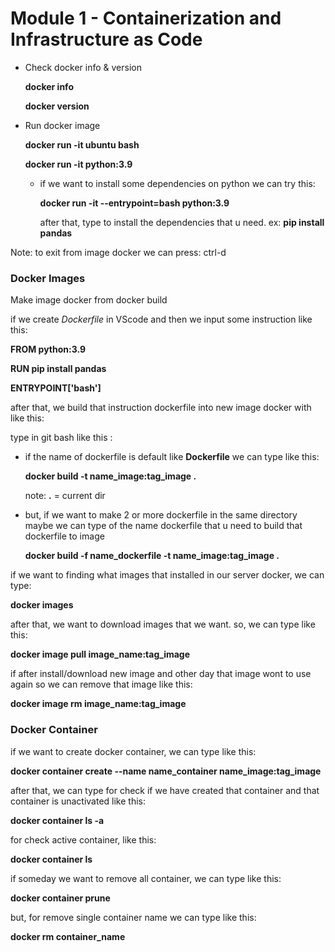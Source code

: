# Module 1 - Containerization and Infrastructure as Code
- Check docker info & version
  
  **docker info**
  
  **docker version**

- Run docker image
  
  **docker run -it ubuntu bash**
  
  **docker run -it python:3.9**
  
  - if we want to install some dependencies on python we can try this:
  
    **docker run -it --entrypoint=bash python:3.9**
    
    after that, type to install the dependencies that u need.
    ex: **pip install pandas**

Note: to exit from image docker we can press: ctrl-d

### Docker Images

Make image docker from docker build
  
  if we create *Dockerfile* in VScode and then we input some instruction like this:
  
  **FROM python:3.9**

  **RUN pip install pandas**

  **ENTRYPOINT['bash']**

  after that, we build that instruction dockerfile into new image docker with like this:
  
  type in git bash like this :
  - if the name of dockerfile is default like **Dockerfile** we can type like this:
    
    **docker build -t name_image:tag_image .**

    note: **.** = current dir

  - but, if we want to make 2 or more dockerfile in the same directory maybe we can type of the name dockerfile that u need to build that dockerfile to image

    **docker build -f name_dockerfile -t name_image:tag_image .**

if we want to finding what images that installed in our server docker, we can type:

**docker images**

after that, we want to download images that we want. so, we can type like this:

**docker image pull image_name:tag_image**

if after install/download new image and other day that image wont to use again so we can remove that image like this:

**docker image rm image_name:tag_image**

### Docker Container

if we want to create docker container, we can type like this:

**docker container create --name name_container name_image:tag_image**

after that, we can type for check if we have created that container and that container is unactivated like this:

**docker container ls -a**

for check active container, like this:

**docker container ls**

if someday we want to remove all container, we can type like this:

**docker container prune**

but, for remove single container name we can type like this:

**docker rm container_name**
